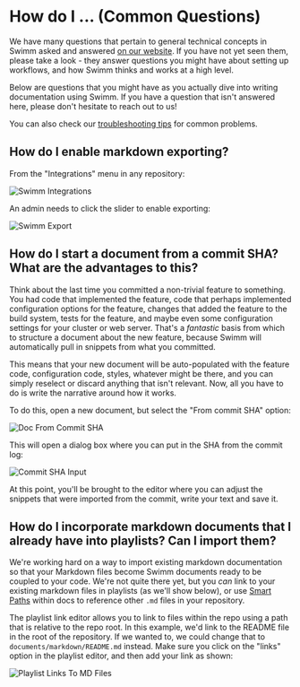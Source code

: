 # How do I ... (Common Questions)

We have many questions that pertain to general technical concepts in Swimm asked and answered [on our website](https://swimm.io/blog/get-started-with-swimm-most-frequently-asked/). If you have not yet seen them, please take a look - they answer questions you might have about setting up workflows, and how Swimm thinks and works at a high level. 

Below are questions that you might have as you actually dive into writing documentation using Swimm. If you have a question that isn't answered here, please don't hesitate to reach out to us!

You can also check our [troubleshooting tips](FAQ) for common problems.

## How do I enable markdown exporting?

From the "Integrations" menu in any repository:

![Swimm Integrations](/img/desktop/integrations.png "Integrations Menu")

An admin needs to click the slider to enable exporting:

![Swimm Export](/img/desktop/enable-export.png "Enable Export")

## How do I start a document from a commit SHA? What are the advantages to this?

Think about the last time you committed a non-trivial feature to something. You had code that implemented the feature, code that perhaps implemented configuration options for the feature, changes that added the feature to the build system, tests for the feature, and maybe even some configuration settings for your cluster or web server. That's a _fantastic_ basis from which to structure a document about the new feature, because Swimm will automatically pull in snippets from what you committed.

This means that your new document will be auto-populated with the feature code, configuration code, styles, whatever might be there, and you can simply reselect or discard anything that isn't relevant. Now, all you have to do is write the narrative around how it works.

To do this, open a new document, but select the "From commit SHA" option:

![Doc From Commit SHA](/img/desktop/doc-from-commit-sha.png "Choose the circled option to create a doc from a commit SHA")

This will open a dialog box where you can put in the SHA from the commit log:

![Commit SHA Input](/img/desktop/commit-sha-entry.png "Enter the commit SHA here")

At this point, you'll be brought to the editor where you can adjust the snippets that were imported from the commit, write your text and save it. 

## How do I incorporate markdown documents that I already have into playlists? Can I import them?

We're working hard on a way to import existing markdown documentation so that your Markdown files become Swimm documents ready to be coupled to your code. We're not quite there yet, but you _can_ link to your existing markdown files in playlists (as we'll show below), or use [Smart Paths](../Workflow/Smart%20Text) within docs to reference other `.md` files in your repository.

The playlist link editor allows you to link to files within the repo using a path that is relative to the repo root. In this example, we'd link to the README file in the root of the repository. If we wanted to, we could change that to `documents/markdown/README.md` instead. Make sure you click on the "links" option in the playlist editor, and then add your link as shown:

![Playlist Links To MD Files](/img/desktop/playlist-import-markdown.png "Playlist Links")

